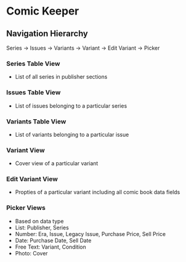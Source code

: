 #  Comic Keeper

## Navigation Hierarchy

Series -> Issues -> Variants -> Variant -> Edit Variant -> Picker

### Series Table View

- List of all series in publisher sections

### Issues Table View

- List of issues belonging to a particular series

### Variants Table View

- List of variants belonging to a particular issue

### Variant View

- Cover view of a particular variant

### Edit Variant View

- Propties of a particular variant including all comic book data fields

### Picker Views

- Based on data type
- List: Publisher, Series
- Number: Era, Issue, Legacy Issue, Purchase Price, Sell Price
- Date: Purchase Date, Sell Date
- Free Text: Variant, Condition
- Photo: Cover
